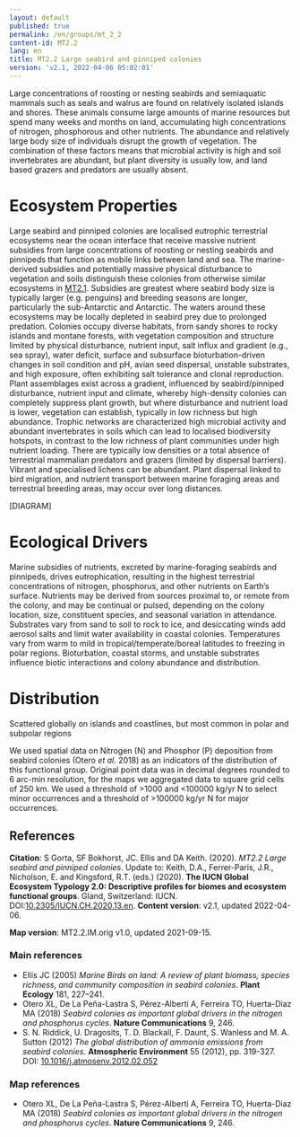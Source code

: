 ```yaml
---
layout: default
published: true
permalink: /en/groups/mt_2_2
content-id: MT2.2
lang: en
title: MT2.2 Large seabird and pinniped colonies
version: 'v2.1, 2022-04-06 05:02:01'
---
```


Large concentrations of roosting or nesting seabirds and semiaquatic mammals such as seals and walrus are found on relatively isolated islands and shores. These animals consume large amounts of marine resources but spend many weeks and months on land, accumulating high concentrations of nitrogen, phosphorous and other nutrients. The abundance and relatively large body size of individuals disrupt the growth of vegetation. The combination of these factors means that microbial activity is high and soil invertebrates are abundant, but plant diversity is usually low, and land based grazers and predators are usually absent.

# Ecosystem Properties
 
Large seabird and pinniped colonies are localised eutrophic terrestrial ecosystems near the ocean interface that receive massive nutrient subsidies from large concentrations of roosting or nesting seabirds and pinnipeds that function as mobile links between land and sea. The marine-derived subsidies and potentially massive physical disturbance to vegetation and soils distinguish these colonies from otherwise similar ecosystems in [MT2.1](/explore/groups/MT2.1). Subsidies are greatest where seabird body size is typically larger (e.g. penguins) and breeding seasons are longer, particularly the sub-Antarctic and Antarctic. The waters around these ecosystems may be locally depleted in seabird prey due to prolonged predation.  Colonies occupy diverse habitats, from sandy shores to rocky islands and montane forests, with vegetation composition and structure limited by physical disturbance, nutrient input, salt influx and gradient (e.g., sea spray), water deficit, surface and subsurface bioturbation-driven changes in soil condition and pH, avian seed dispersal, unstable substrates, and high exposure, often exhibiting salt tolerance and clonal reproduction. Plant assemblages exist across a gradient, influenced by seabird/pinniped disturbance, nutrient input and climate, whereby high-density colonies can completely suppress plant growth, but where disturbance and nutrient load is lower, vegetation can establish, typically in low richness but high abundance. Trophic networks are characterized high microbial activity and abundant invertebrates in soils which can lead to localised biodiversity hotspots, in contrast to the low richness of plant communities under high nutrient loading. There are typically low densities or a total absence of terrestrial mammalian predators and grazers (limited by dispersal barriers). Vibrant and specialised lichens can be abundant. Plant dispersal linked to bird migration, and nutrient transport between marine foraging areas and terrestrial breeding areas, may occur over long distances.

[DIAGRAM]

# Ecological Drivers
 
Marine subsidies of nutrients, excreted by marine-foraging seabirds and pinnipeds, drives eutrophication, resulting in the highest terrestrial concentrations of nitrogen, phosphorus, and other nutrients on Earth’s surface. Nutrients may be derived from sources proximal to, or remote from the colony, and may be continual or pulsed, depending on the colony location, size, constituent species, and seasonal variation in attendance. Substrates vary from sand to soil to rock to ice, and desiccating winds add aerosol salts and limit water availability in coastal colonies. Temperatures vary from warm to mild in tropical/temperate/boreal latitudes to freezing in polar regions. Bioturbation, coastal storms, and unstable substrates influence biotic interactions and colony abundance and distribution.
 
# Distribution
 
Scattered globally on islands and coastlines, but most common in polar and subpolar regions

We used spatial data on Nitrogen (N) and Phosphor (P) deposition from seabird colonies (Otero _et al._ 2018) as an indicators of the distribution of this functional group. Original point data was in decimal degrees rounded to 6 arc-min resolution, for the maps we aggregated data to square grid cells of 250 km. We used a threshold of >1000 and <100000 kg/yr N to select minor occurrences and a threshold of >100000 kg/yr N for major occurrences.

## References

**Citation**: S Gorta, SF Bokhorst, JC. Ellis and DA Keith. (2020). *MT2.2 Large seabird and pinniped colonies*. Update to: Keith, D.A., Ferrer-Paris, J.R., Nicholson, E. and Kingsford, R.T. (eds.) (2020). **The IUCN Global Ecosystem Typology 2.0: Descriptive profiles for biomes and ecosystem functional groups**. Gland, Switzerland: IUCN. DOI:[10.2305/IUCN.CH.2020.13.en](https://doi.org/10.2305/IUCN.CH.2020.13.en).
**Content version**: v2.1, updated 2022-04-06.

**Map version**: MT2.2.IM.orig v1.0, updated 2021-09-15.

### Main references
* Ellis JC (2005) *Marine Birds on land: A review of plant biomass, species richness, and community composition in seabird colonies*. **Plant Ecology** 181, 227–241.
* Otero XL, De La Peña-Lastra S,  Pérez-Alberti A, Ferreira TO, Huerta-Diaz MA (2018) *Seabird colonies as important global drivers in the nitrogen and phosphorus cycles*. **Nature Communications** 9, 246.
* S. N. Riddick, U. Dragosits, T. D. Blackall, F. Daunt, S. Wanless and M. A. Sutton (2012) *The global distribution of ammonia emissions from seabird colonies*. **Atmospheric Environment** 55 (2012), pp. 319-327. DOI: [10.1016/j.atmosenv.2012.02.052](http://doi.org/10.1016/j.atmosenv.2012.02.052)

### Map references
* Otero XL, De La Peña-Lastra S,  Pérez-Alberti A, Ferreira TO, Huerta-Diaz MA (2018) *Seabird colonies as important global drivers in the nitrogen and phosphorus cycles*. **Nature Communications** 9, 246.
